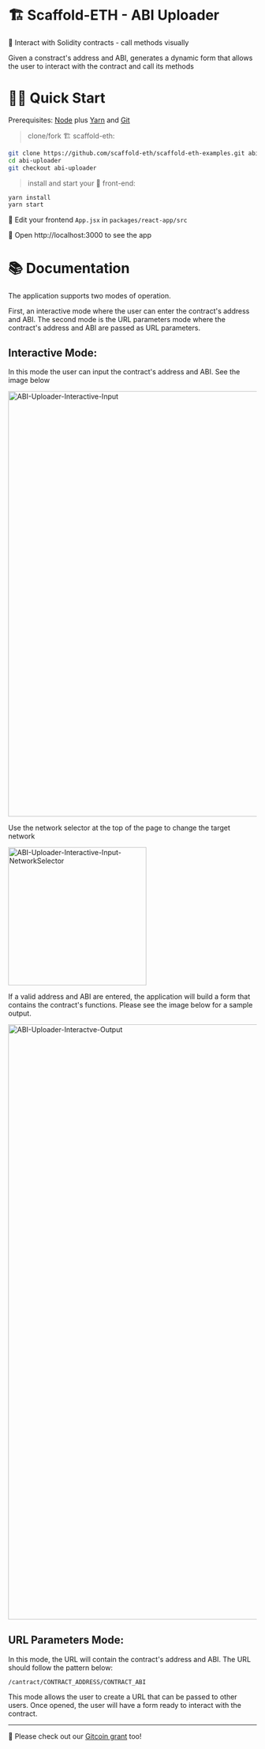 # 🏗 Scaffold-ETH - ABI Uploader

🧪 Interact with Solidity contracts - call methods visually

Given a constract's address and ABI, generates a dynamic form that allows the user to interact with the contract and call its methods

# 🏄‍♂️ Quick Start

Prerequisites: [Node](https://nodejs.org/en/download/) plus [Yarn](https://classic.yarnpkg.com/en/docs/install/) and [Git](https://git-scm.com/downloads)

> clone/fork 🏗 scaffold-eth:

```bash
git clone https://github.com/scaffold-eth/scaffold-eth-examples.git abi-uploader
cd abi-uploader
git checkout abi-uploader
```

> install and start your 👷‍ front-end:

```bash
yarn install
yarn start
```

📝 Edit your frontend `App.jsx` in `packages/react-app/src`

📱 Open http://localhost:3000 to see the app

# 📚 Documentation

The application supports two modes of operation.

First, an interactive mode where the user can enter the contract's address and ABI. The second mode is the URL parameters mode where the contract's address and ABI are passed as URL parameters.

## Interactive Mode:

In this mode the user can input the contract's address and ABI. See the image below

<img width="862" alt="ABI-Uploader-Interactive-Input" src="https://user-images.githubusercontent.com/17074344/142741685-3fe47a91-063b-41ef-8865-ae887b7c3600.png">

Use the network selector at the top of the page to change the target network

<img width="280" alt="ABI-Uploader-Interactive-Input-NetworkSelector" src="https://user-images.githubusercontent.com/17074344/142741692-d4d0db8a-7c47-4553-929c-77534816f51e.png">

If a valid address and ABI are entered, the application will build a form that contains the contract's functions. Please see the image below for a sample output.

<img width="1206" alt="ABI-Uploader-Interactve-Output" src="https://user-images.githubusercontent.com/17074344/142741696-c9e0e85a-0635-47ee-b8da-45989c31e9ff.png">

## URL Parameters Mode:

In this mode, the URL will contain the contract's address and ABI. The URL should follow the pattern below:

```
/cantract/CONTRACT_ADDRESS/CONTRACT_ABI
```

This mode allows the user to create a URL that can be passed to other users. Once opened, the user will have a form ready to interact with the contract.

---

🙏 Please check out our [Gitcoin grant](https://gitcoin.co/grants/2851/scaffold-eth) too!
